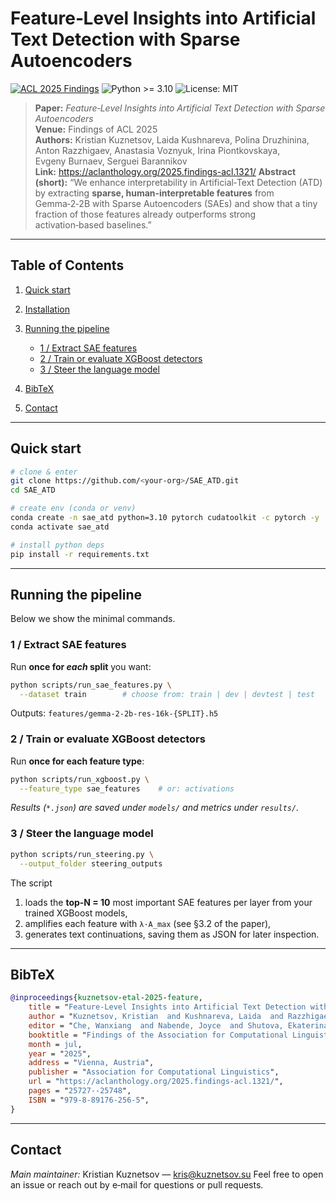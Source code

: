 # Feature‑Level Insights into Artificial Text Detection with Sparse Autoencoders

[![ACL 2025 Findings](https://img.shields.io/badge/ACL%202025-Findings-blue)](https://aclanthology.org/2025.findings-acl.1321)
![Python >= 3.10](https://img.shields.io/badge/python-3.10%2B-green)
![License: MIT](https://img.shields.io/badge/License-MIT-yellow)

> **Paper:** *Feature‑Level Insights into Artificial Text Detection with Sparse Autoencoders* \
> **Venue:** Findings of ACL 2025 \
> **Authors:** Kristian Kuznetsov, Laida Kushnareva, Polina Druzhinina, Anton Razzhigaev, Anastasia Voznyuk, Irina Piontkovskaya, Evgeny Burnaev, Serguei Barannikov \
> **Link:** https://aclanthology.org/2025.findings-acl.1321/
> **Abstract (short):**
> “We enhance interpretability in Artificial‑Text Detection (ATD) by extracting **sparse, human‑interpretable features** from Gemma‑2‑2B with Sparse Autoencoders (SAEs) and show that a tiny fraction of those features already outperforms strong activation‑based baselines.” 

---

## Table of Contents

1. [Quick start](#quick-start)
2. [Installation](#installation)
3. [Running the pipeline](#running-the-pipeline)

   * [1 / Extract SAE features](#1--extract-sae-features)
   * [2 / Train or evaluate XGBoost detectors](#2--train-or-evaluate-xgboost-detectors)
   * [3 / Steer the language model](#3--steer-the-language-model)
4. [BibTeX](#bibtex)
5. [Contact](#contact)

---

## Quick start

```bash
# clone & enter
git clone https://github.com/<your‑org>/SAE_ATD.git
cd SAE_ATD

# create env (conda or venv)
conda create -n sae_atd python=3.10 pytorch cudatoolkit -c pytorch -y
conda activate sae_atd

# install python deps
pip install -r requirements.txt
```

---

## Running the pipeline

Below we show the minimal commands.

### 1 / Extract SAE features

Run **once for *each* split** you want:

```bash
python scripts/run_sae_features.py \
  --dataset train        # choose from: train | dev | devtest | test
```

Outputs: `features/gemma-2-2b-res-16k-{SPLIT}.h5`

### 2 / Train or evaluate XGBoost detectors

Run **once for each feature type**:

```bash
python scripts/run_xgboost.py \
  --feature_type sae_features    # or: activations
```

*Results (`*.json`) are saved under `models/` and metrics under `results/`.*

### 3 / Steer the language model


```bash
python scripts/run_steering.py \
  --output_folder steering_outputs
```

The script

1. loads the **top‑N = 10** most important SAE features per layer from your trained XGBoost models,
2. amplifies each feature with `λ·A_max` (see §3.2 of the paper),
3. generates text continuations, saving them as JSON for later inspection.

---

## BibTeX

```bibtex
@inproceedings{kuznetsov-etal-2025-feature,
    title = "Feature-Level Insights into Artificial Text Detection with Sparse Autoencoders",
    author = "Kuznetsov, Kristian  and Kushnareva, Laida  and Razzhigaev, Anton  and Druzhinina, Polina  and Voznyuk, Anastasia  and Piontkovskaya, Irina  and Burnaev, Evgeny  and Barannikov, Serguei",
    editor = "Che, Wanxiang  and Nabende, Joyce  and Shutova, Ekaterina  and Pilehvar, Mohammad Taher",
    booktitle = "Findings of the Association for Computational Linguistics: ACL 2025",
    month = jul,
    year = "2025",
    address = "Vienna, Austria",
    publisher = "Association for Computational Linguistics",
    url = "https://aclanthology.org/2025.findings-acl.1321/",
    pages = "25727--25748",
    ISBN = "979-8-89176-256-5",
}
```

---

## Contact

*Main maintainer:* Kristian Kuznetsov — [kris@kuznetsov.su](mailto:kris@kuznetsov.su)
Feel free to open an issue or reach out by e‑mail for questions or pull requests.
